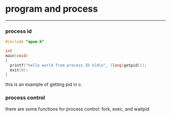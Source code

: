 # program and process

---

### process id

```c
#include "apue.h"

int
main(void)
{
  printf("hello world from process ID %ld\n", (long)getpid());
  exit(0);
}
```

this is an example of getting pid in c.

### process control

there are some functions for process control: fork, exec, and waitpid
